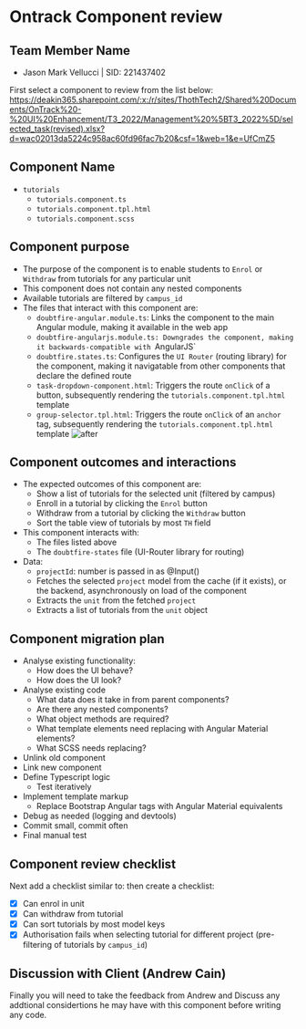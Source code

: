 # Ontrack Component review

## Team Member Name

- Jason Mark Vellucci | SID: 221437402

First select a component to review from the list below:
<https://deakin365.sharepoint.com/:x:/r/sites/ThothTech2/Shared%20Documents/OnTrack%20-%20UI%20Enhancement/T3_2022/Management%20%5BT3_2022%5D/selected_task(revised).xlsx?d=wac02013da5224c958ac60fd96fac7b20&csf=1&web=1&e=UfCmZ5>

## Component Name

- `tutorials`
    - `tutorials.component.ts`
    - `tutorials.component.tpl.html`
    - `tutorials.component.scss`

## Component purpose
- The purpose of the component is to enable students to `Enrol` or `Withdraw` from tutorials for any particular unit
- This component does not contain any nested components
- Available tutorials are filtered by `campus_id`
- The files that interact with this component are:
    - `doubtfire-angular.module.ts`: Links the component to the main Angular module, making it available in the web app
    - `doubtfire-angularjs.module.ts: Downgrades the component, making it backwards-compatible with `AngularJS`
    - `doubtfire.states.ts`: Configures the `UI Router` (routing library) for the component, making it navigatable from other components that declare the defined route
    - `task-dropdown-component.html`: Triggers the route `onClick` of a button, subsequently rendering the `tutorials.component.tpl.html` template
    - `group-selector.tpl.html`: Triggers the route `onClick` of an `anchor` tag, subsequently rendering the `tutorials.component.tpl.html` template
![after](https://github.com/user-attachments/assets/49255060-9ff9-4cf6-ab5d-acbacb7f3075)

## Component outcomes and interactions
- The expected outcomes of this component are:
    - Show a list of tutorials for the selected unit (filtered by campus)
    - Enroll in a tutorial by clicking the `Enrol` button
    - Withdraw from a tutorial by clicking the `Withdraw` button
    - Sort the table view of tutorials by most `TH` field
- This component interacts with:
    - The files listed above
    - The `doubtfire-states` file (UI-Router library for routing)
- Data:
    - `projectId`: number is passed in as @Input()
    - Fetches the selected `project` model from the cache (if it exists), or the backend, asynchronously on load of the component
    - Extracts the `unit` from the fetched `project`
    - Extracts a list of tutorials from the `unit` object 

## Component migration plan
- Analyse existing functionality:
    - How does the UI behave?
    - How does the UI look?
- Analyse existing code
    - What data does it take in from parent components?
    - Are there any nested components?
    - What object methods are required?
    - What template elements need replacing with Angular Material elements?
    - What SCSS needs replacing?
- Unlink old component
- Link new component
- Define Typescript logic
    - Test iteratively
- Implement template markup
    - Replace Bootstrap Angular tags with Angular Material equivalents
- Debug as needed (logging and devtools)
- Commit small, commit often
- Final manual test

## Component review checklist

Next add a checklist similar to: then create a checklist:

- [x] Can enrol in unit
- [x] Can withdraw from tutorial
- [x] Can sort tutorials by most model keys
- [x] Authorisation fails when selecting tutorial for different project (pre-filtering of tutorials by `campus_id`)

## Discussion with Client (Andrew Cain)

Finally you will need to take the feedback from Andrew and Discuss any addtional considertions he
may have with this component before writing any code.
